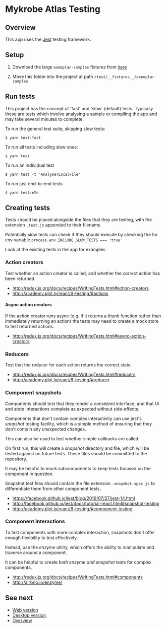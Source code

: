 # Mykrobe Atlas Testing

## Overview

This app uses the [Jest](http://facebook.github.io/jest/) testing framework.

## Setup

1. Download the large `exemplar-samples` fixtures from [here](https://www.dropbox.com/sh/7v8foml90gvqapk/AADiRLFx6PIBjbcavV9Spylwa?dl=0)

2. Move this folder into the project at path `/test/__fixtures__/exemplar-samples`

## Run tests

This project has the concept of 'fast' and 'slow' (default) tests. Typically these are tests which involve analysing a sample or compiling the app and may take several minutes to complete.

To run the general test suite, skipping slow tests:

```
$ yarn test:fast
```

To run all tests including slow ones:

```
$ yarn test
```

To run an individual test

```
$ yarn test -t 'AnalyserLocalFile'
```

To run just end-to-end tests

```
$ yarn test:e2e
```

## Creating tests

Tests should be placed alongside the files that they are testing, with the extension `.test.js` appended to their filename.

Potentially slow tests can check if they should execute by checking the for env variable `process.env.INCLUDE_SLOW_TESTS === 'true'`

Look at the existing tests in the app for examples.

### Action creators

Test whether an action creator is called, and whether the correct action has been returned.

- http://redux.js.org/docs/recipes/WritingTests.html#action-creators
- http://academy.plot.ly/react/6-testing/#actions

#### Async action creators

If the action creator runs async (e.g. if it returns a _thunk_ function rather than immediately returning an action) the tests may need to create a mock store to test returned actions.

- http://redux.js.org/docs/recipes/WritingTests.html#async-action-creators

### Reducers

Test that the reducer for each action returns the correct state.

- http://redux.js.org/docs/recipes/WritingTests.html#reducers
- http://academy.plot.ly/react/6-testing/#reducer

### Component snapshots

Components should test that they render a consistent interface, and that _UI_ and _state_ interactions complete as expected without side-effects.

Components that don't contain complex interactivity can use jest's _snapshot_ testing facility, which is a simple method of ensuring that they don't contain any unexpected changes.

This can also be used to test whether simple callbacks are called.

On first run, this will create a _snapshot_ directory and file, which will be tested against on future tests. These files should be committed to the repository.

It may be helpful to mock subcomponents to keep tests focused on the component in question.

Snapshot test files should contain the file extension `.snapshot.spec.js` to differentiate them from other component tests.

- https://facebook.github.io/jest/blog/2016/07/27/jest-14.html
- http://facebook.github.io/jest/docs/tutorial-react.html#snapshot-testing
- http://academy.plot.ly/react/6-testing/#component-testing

### Component interactions

To test components with more complex interaction, snapshots don't offer enough flexibility to test effectively.

Instead, use the _enzyme_ utility, which offers the ability to manipulate and traverse around a component.

It can be helpful to create *both enzyme and snapshot* tests for complex components.

- http://redux.js.org/docs/recipes/WritingTests.html#components
- http://airbnb.io/enzyme/

## See next

- [Web version](web.md)
- [Desktop version](desktop.md)
- [Overview](../README.md)